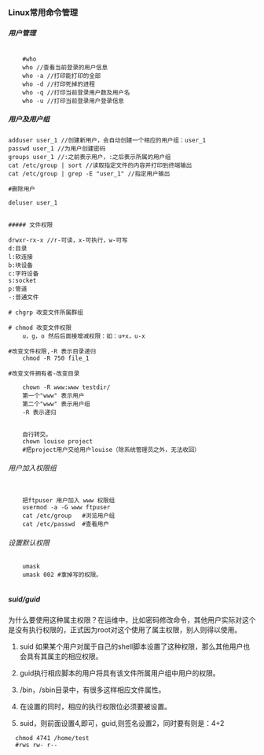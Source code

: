 ### Linux常用命令管理
##### 用户管理
```

	#who
	who //查看当前登录的用户信息
	who -a //打印能打印的全部
	who -d //打印死掉的进程
	who -q //打印当前登录用户数及用户名
	who -u //打印当前登录用户登录信息

```
##### 用户及用户组

```
adduser user_1 //创建新用户，会自动创建一个相应的用户组：user_1
passwd user_1 //为用户创建密码
groups user_1 //:之前表示用户，:之后表示所属的用户组
cat /etc/group | sort //读取指定文件的内容并打印到终端输出
cat /etc/group | grep -E "user_1" //指定用户输出

#删除用户
```
	deluser user_1
```

##### 文件权限

```

	drwxr-rx-x //r-可读，x-可执行，w-可写
	d:目录
	l:软连接
	b:块设备
	c:字符设备
	s:socket
	p:管道
	-:普通文件

```
# chgrp 改变文件所属群组

# chmod 改变文件权限
    u，g，o 然后后面接增减权限：如：u+x，u-x
    
#改变文件权限,-R 表示目录递归
	chmod -R 750 file_1 

#改变文件拥有者-改变目录

	chown -R www:www testdir/
	第一个"www" 表示用户
	第二个"www" 表示用户组
	-R 表示递归
	
	
	自行转交。
	chown louise project
	#把project用户交给用户louise（除系统管理员之外，无法收回）

```

###### 用户加入权限组
```

	把ftpuser 用户加入 www 权限组
	usermod -a -G www ftpuser
	cat /etc/group   #浏览用户组
	cat /etc/passwd  #查看用户

```

###### 设置默认权限
```angular2html
    umask
    umask 002 #拿掉写的权限。
    
```

##### suid/guid

  为什么要使用这种属主权限？在运维中，比如密码修改命令，其他用户实际对这个是没有执行权限的，正式因为root对这个使用了属主权限，别人则得以使用。
  
  1. suid 如果某个用户对属于自己的shell脚本设置了这种权限，那么其他用户也会具有其属主的相应权限。
  
  2. guid执行相应脚本的用户将具有该文件所属用户组中用户的权限。
  3. /bin，/sbin目录中，有很多这样相应文件属性。
  4. 在设置的同时，相应的执行权限位必须要被设置。
  5. suid，则前面设置4,即可，guid,则签名设置2，同时要有则是：4+2
  
  ```
    chmod 4741 /home/test
    #rws rw- r--

 ```
  






